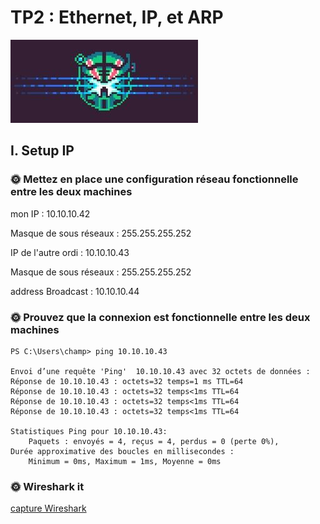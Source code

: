 # TP2 : Ethernet, IP, et ARP

![Alt text](image.png)

## I. Setup IP

### 🌞 Mettez en place une configuration réseau fonctionnelle entre les deux machines

mon IP : 10.10.10.42

Masque de sous réseaux :  255.255.255.252

IP de l'autre ordi : 10.10.10.43

Masque de sous réseaux :  255.255.255.252

address Broadcast : 10.10.10.44

### 🌞 Prouvez que la connexion est fonctionnelle entre les deux machines

````
PS C:\Users\champ> ping 10.10.10.43

Envoi d’une requête 'Ping'  10.10.10.43 avec 32 octets de données :
Réponse de 10.10.10.43 : octets=32 temps=1 ms TTL=64
Réponse de 10.10.10.43 : octets=32 temps<1ms TTL=64
Réponse de 10.10.10.43 : octets=32 temps<1ms TTL=64
Réponse de 10.10.10.43 : octets=32 temps<1ms TTL=64

Statistiques Ping pour 10.10.10.43:
    Paquets : envoyés = 4, reçus = 4, perdus = 0 (perte 0%),
Durée approximative des boucles en millisecondes :
    Minimum = 0ms, Maximum = 1ms, Moyenne = 0ms
````

### 🌞 Wireshark it
 [capture Wireshark](./TP-réseaux2capture.pcapng)


